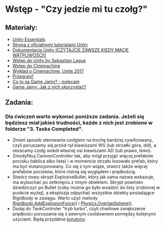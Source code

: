 # Wstęp - "Czy jedzie mi tu czołg?"

## Materiały:

* [Unity Essentials](https://unity3d.com/learn/tutorials/topics/interface-essentials)
* [Strona z oficjalnymi tutorialami Unity](https://unity3d.com/learn/tutorials)
* [Dokumentacja Unity (CZYTAJCIE ZAWSZE KIEDY MACIE WĄTPLIWOŚCI!)](https://docs.unity3d.com/ScriptReference/index.html)
* [Wstęp do Unity by Sebastian Lague](https://www.youtube.com/playlist?list=PLFt_AvWsXl0fnA91TcmkRyhhixX9CO3Lw)
* [Wstęp do Cinemachine](https://www.youtube.com/watch?v=Gx9gZ9cfrys)
* [Wykład o Cinemachine, Unite 2017](https://www.youtube.com/watch?v=r1SkOoJJRAA)
* [Przegrani!](https://www.youtube.com/channel/UCeRQEfSlTJeh0nezitDIigw)
* [Co to są Game Jamy? - polecam](https://youtu.be/NUY7pMJ5WPw)
* [Game Jamy: Jak z nich skorzystać?](https://youtu.be/a27EdTowVYo)

## Zadania:

### Dla ćwiczeń warto wykonać poniższe zadania. Jeżeli się będziesz miał jakieś trudności, każde z nich jest zrobione w folderze "3. Tasks Completed".

* Zmień sposób sterowania czołgiem na trochę bardziej cywilizowany,
czyli poruszamy się przód-tył klawiszami WS (lub strzałki góra, dół), a obracamy czołg wokół własnej osi klawiszami AD (lub prawo, lewo).
* Zmodyfikuj CannonController tak, aby mógł przyjąć więcej prefabów pocisku (tablica albo lista) i w momencie strzału losowało prefab, który ma być instancjonowany. Co się z tym wiąże, stwórz także więcej prefabów pocisków, które różnią się wyglądem i prędkością.
* Stwórz nowy skrypt ExplosiveBullet, który jak sama nazwa wskazuje, ma wybuchać po zetknięciu z innym obiektem. Skrypt powinien dziedziczyć po Bullet (coby można go było wsadzić do listy zrobionej w punkcie wyżej), a eksplozja odpychać wszystkie obiekty posiadające Rigidbody w zasięgu. Warto użyć metody [Rigidbody.AddExplosionForce()](https://docs.unity3d.com/ScriptReference/Rigidbody.html) i [Physics.OverlapSphere()](https://docs.unity3d.com/ScriptReference/Physics.OverlapSphere.html). 
* Dodaj do TankControler "tryb turbo", czyli chwilowe zwiększenie prędkości poruszania się z pewnym cooldownem pomiędzy kolejnymi użyciami. Będą przydatne [korutyny](https://docs.unity3d.com/Manual/Coroutines.html).
